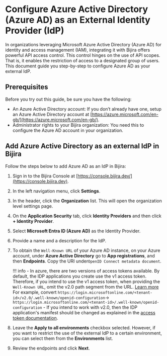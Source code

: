 # Configure Azure Active Directory (Azure AD) as an External Identity Provider (IdP)

In organizations leveraging Microsoft Azure Active Directory (Azure AD) for identity and access management (IAM), integrating it with Bijira offers powerful API access control. This control hinges on the use of API scopes. That is, it enables the restriction of access to a designated group of users. This document guide you step-by-step to configure Azure AD as your external IdP.

## Prerequisites

Before you try out this guide, be sure you have the following:

- An Azure Active Directory account:  If you don’t already have one,  setup an Azure Active Directory account at [https://azure.microsoft.com/en-gb/](https://azure.microsoft.com/en-gb/).
- Administrator rights to your Bijira organization: You need this to configure the Azure AD account in your organization.

## Add Azure Active Directory as an external IdP in Bijira

Follow the steps below to add Azure AD as an IdP in Bijira:

1. Sign in to the Bijira Console at [https://console.bijira.dev/](https://console.bijira.dev).
2. In the left navigation menu, click **Settings**.
3. In the header, click the **Organization** list. This will open the organization level settings page.
4. On the **Application Security** tab, click **Identity Providers** and then click **+ Identity Provider**.
5. Select  **Microsoft Entra ID (Azure AD)** as the Identity Provider.
6. Provide a name and a description for the IdP.
7. To obtain the `Well-Known URL` of your Azure AD instance, on your Azure account, under **Azure Active Directory** go to **App registrations**, and then **Endpoints**. Copy the URI under`OpenID Connect metadata document`.

    !!! info
        - In azure, there are two versions of access tokens available. By default, the IDP applications you create use the v1 access token. Therefore, if you intend to use the v1 access token, when providing the `Well-Known URL`, omit the v2.0 path segment from the URL. [Learn more](https://learn.microsoft.com/en-us/azure/active-directory/develop/access-tokens#token-formats)
        For example, convert `https://login.microsoftonline.com/<tenant-id>/v2.0/.well-known/openid-configuration`-> `https://login.microsoftonline.com/<tenant-id>/.well-known/openid-configuration`
        - If you intend to work with v2.0, then the IDP application's manifest should be changed as explained in the [access token documentation](https://learn.microsoft.com/en-us/azure/active-directory/develop/access-tokens#token-formats).

8. Leave the **Apply to all environments** checkbox selected. However, if you want to restrict the use of the external IdP to a certain environment, you can select them from the **Environments** list.
9. Review the endpoints and click **Next**.
